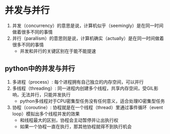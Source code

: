 # 并发与并行
1. 并发（concurrency）的意思是说，计算机似乎（seemingly）是在同一时间做着很多不同的事情
2. 并行（parallism）的意思则是说，计算机确实（actually）是在同一时间做着很多不同的事情
    * 并发和并行的关键区别在于能不能提速

## python中的并发与并行
1. 多进程（process）: 每个进程拥有自己独立的内存空间，可以并行
2. 多线程（threading）: 同一进程内创建多个线程，共享内存空间，受GIL影响，无法并行，只能并发执行
    * python多线程对于CPU密集型任务没有任何意义，适合处理IO密集型任务
3. 协程（coroutine）: 协程就是在一个线程（thread）里通过事件循环（event loop）模拟出多个线程并发的效果
    * 和线程最大的区别，协程会主动暂停并让出执行权
    * 如果一个协程一直在执行，那其他协程就得不到执行机会